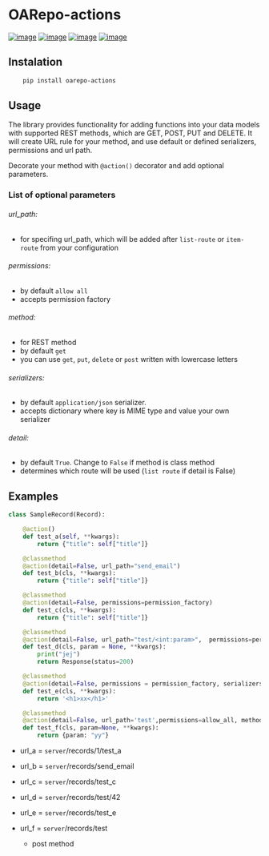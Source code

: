 OARepo-actions
==============

[![image][]][1]
[![image][2]][3]
[![image][4]][5]
[![image][6]][7]

Instalation
----------
```bash
    pip install oarepo-actions
```
Usage
----------
The library provides functionality for adding functions into your data models with supported REST methods, which are GET, POST, PUT and DELETE.
It will create URL rule for your method, and use default or defined serializers, permissions and url path.

Decorate your method with ```@action()``` decorator and add optional parameters.

### List of optional parameters
###### url_path: 
- for specifing url_path, which will be added after ```list-route``` or ```item-route``` from your configuration
###### permissions:
- by default ```allow all```
- accepts permission factory
###### method:
- for REST method
- by default ```get```
- you can use ```get```, ```put```, ```delete``` or ```post``` written with lowercase letters
###### serializers:
- by default `application/json` serializer. 
- accepts dictionary where key is MIME type and value your own serializer
###### detail: 
- by default ```True```. Change to ```False``` if method is class method
- determines which route will be used (```list route``` if detail is False)

Examples
--------
```python
class SampleRecord(Record):

    @action()
    def test_a(self, **kwargs):
        return {"title": self["title"]}

    @classmethod
    @action(detail=False, url_path="send_email")
    def test_b(cls, **kwargs):
        return {"title": self["title"]}

    @classmethod
    @action(detail=False, permissions=permission_factory)
    def test_c(cls, **kwargs):
        return {"title": self["title"]}

    @classmethod
    @action(detail=False, url_path="test/<int:param>",  permissions=permission_factory)
    def test_d(cls, param = None, **kwargs):
        print("jej")
        return Response(status=200)

    @classmethod
    @action(detail=False, permissions = permission_factory, serializers = {'text/html': make_response})
    def test_e(cls, **kwargs):
        return '<h1>xx</h1>'

    @classmethod
    @action(detail=False, url_path='test',permissions=allow_all, method='post')
    def test_f(cls, param=None, **kwargs):
        return {param: "yy"}

```
- url_a = ```server```/records/1/test_a
- url_b = ```server```/records/send_email
- url_c = ```server```/records/test_c
- url_d = ```server```/records/test/42
- url_e = ```server```/records/test_e
- url_f = ```server```/records/test
    - post method


  [image]: https://img.shields.io/travis/oarepo-actions/oarepo-actions.svg
  [1]: https://travis-ci.org/oarepo-actions/oarepo-actions
  [2]: https://img.shields.io/coveralls/oarepo-actions/oarepo-actions.svg
  [3]: https://coveralls.io/r/oarepo-actions/oarepo-actions
  [4]: https://img.shields.io/github/license/oarepo-actions/oarepo-actions.svg
  [5]: https://github.com/oarepo-actions/oarepo-actions/blob/master/LICENSE
  [6]: https://img.shields.io/pypi/v/oarepo-actions.svg
  [7]: https://pypi.org/pypi/oarepo-actions